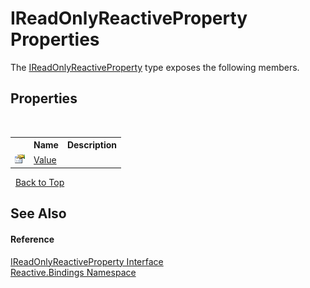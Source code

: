 # IReadOnlyReactiveProperty Properties
 

The <a href="19e5407d-a164-ecbf-60ae-1d096122c027">IReadOnlyReactiveProperty</a> type exposes the following members.


## Properties
&nbsp;<table><tr><th></th><th>Name</th><th>Description</th></tr><tr><td>![Public property](media/pubproperty.gif "Public property")</td><td><a href="d443031a-d460-2cb1-6c2e-e7773b392230">Value</a></td><td /></tr></table>&nbsp;
<a href="#ireadonlyreactiveproperty-properties">Back to Top</a>

## See Also


#### Reference
<a href="19e5407d-a164-ecbf-60ae-1d096122c027">IReadOnlyReactiveProperty Interface</a><br /><a href="c3971206-685a-088e-bb60-d89f59135b99">Reactive.Bindings Namespace</a><br />